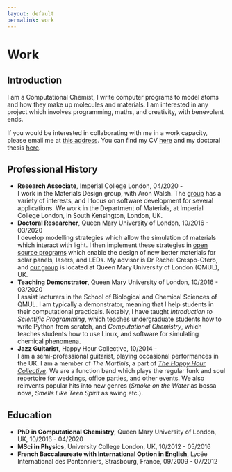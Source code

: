 ```yaml
---
layout: default
permalink: work
---
```


# Work

## Introduction

<p>I am a Computational Chemist, I write computer programs to model atoms and how they make up molecules and materials. I am interested in any project which involves programming, maths, and creativity, with benevolent ends.</p>

<p>If you would be interested in collaborating with me in a work capacity, please email me at <a href="mailto:m.rivera20@imperial.ac.uk">this address</a>. You can find my CV <a href="Miguel_Rivera_CV.pdf">here</a> and my doctoral thesis <a href="files/thesis.pdf">here</a>.</p>

## Professional History

<ul>
    <li><b>Research Associate</b>, Imperial College London, 04/2020 - <br/>
    I work in the Materials Design group, with Aron Walsh. The <a href="http://wmd-group.github.io/">group</a> has a variety of interests, and I focus on software development for several applications. We work in the Department of Materials, at Imperial College London, in South Kensington, London, UK.</li>
     <li><b>Doctoral Researcher</b>, Queen Mary University of London, 10/2016 - 03/2020<br/>
    I develop modelling strategies which allow the simulation of materials which interact with light. I then implement these strategies in <a href="https://github.com/m-rivera">open source programs</a> which enable the design of new better materials for solar panels, lasers, and LEDs. My advisor is Dr Rachel Crespo-Otero, and <a href="https://crespootero.wordpress.com/">our group</a> is located at Queen Mary University of London (QMUL), UK.</li>
    <li><b>Teaching Demonstrator</b>, Queen Mary University of London, 10/2016 - 03/2020<br/>
    I assist lecturers in the School of Biological and Chemical Sciences of QMUL. I am typically a demonstrator, meaning that I help students in their computational practicals. Notably, I have taught <i>Introduction to Scientific Programming</i>, which teaches undergraduate students how to write Python from scratch, and <i>Computational Chemistry</i>, which teaches students how to use Linux, and software for simulating chemical phenomena.</li>
    <li><b>Jazz Guitarist</b>, Happy Hour Collective, 10/2014 -<br/>
    I am a semi-professional guitarist, playing occasional performances in the UK. I am a member of <i>The Martinis</i>, a part of <i><a href="http://www.hhcollective.co.uk/">The Happy Hour Collective</a></i>. We are a function band which plays the regular funk and soul repertoire for weddings, office parties, and other events. We also reinvents popular hits into new genres (<i>Smoke on the Water</i> as bossa nova, <i>Smells Like Teen Spirit</i> as swing etc.).</li>
</ul>

## Education

<ul>
    <li><b>PhD in Computational Chemistry</b>, Queen Mary University of London, UK, 10/2016 - 04/2020</li>
    <li><b>MSci in Physics</b>, University College London, UK, 10/2012 - 05/2016</li>
    <li><b>French Baccalaureate with International Option in English</b>, Lycée International des Pontonniers, Strasbourg, France, 09/2009 - 07/2012</li>
</ul>
